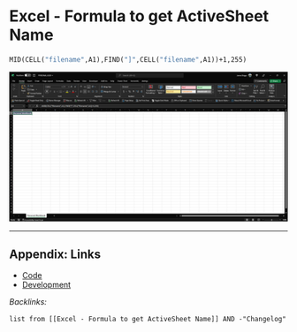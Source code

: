 # Excel - Formula to get ActiveSheet Name

````vb
MID(CELL("filename",A1),FIND("]",CELL("filename",A1))+1,255)
````

![Pasted image 20220903223534.png](_assets/Pasted%20image%2020220903223534.png)

---

## Appendix: Links

* [Code](../Code.md)
* [Development](../../MOCs/Development.md)

*Backlinks:*

````dataview
list from [[Excel - Formula to get ActiveSheet Name]] AND -"Changelog"
````
